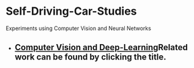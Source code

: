 # Self-Driving-Car-Studies
Experiments using Computer Vision and Neural Networks

* ## [Computer Vision and Deep-Learning](https://github.com/iltertaha/Self-Driving-Car-Studies/tree/master/Computer-Vision-and-Deep-Learning)Related work can be found by clicking the title.
